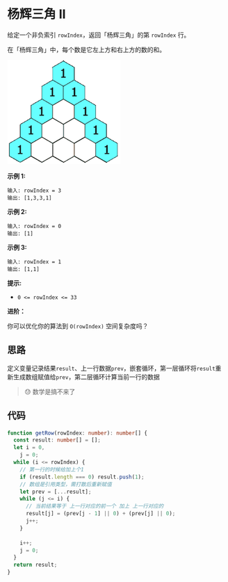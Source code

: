 # 杨辉三角 II

给定一个非负索引 `rowIndex`，返回「杨辉三角」的第 `rowIndex` 行。

在「杨辉三角」中，每个数是它左上方和右上方的数的和。

<img src="./imgs/1626927345-DZmfxB-PascalTriangleAnimated2.gif" />

**示例 1:**

```
输入: rowIndex = 3
输出: [1,3,3,1]
```

**示例 2:**

```
输入: rowIndex = 0
输出: [1]
```

**示例 3:**

```
输入: rowIndex = 1
输出: [1,1]
```

**提示:**

- `0 <= rowIndex <= 33`

**进阶：**

你可以优化你的算法到 `O(rowIndex)` 空间复杂度吗？

## 思路

定义变量记录结果`result`、上一行数据`prev`，嵌套循环，第一层循环将`result`重新生成数组赋值给`prev`，第二层循环计算当前一行的数据

> 😓 数学是搞不来了

## 代码

```ts
function getRow(rowIndex: number): number[] {
  const result: number[] = [];
  let i = 0,
    j = 0;
  while (i <= rowIndex) {
    // 第一行的时候给加上个1
    if (result.length === 0) result.push(1);
    // 数组是引用类型，需打散后重新赋值
    let prev = [...result];
    while (j <= i) {
      // 当前结果等于 上一行对应的前一个 加上 上一行对应的 
      result[j] = (prev[j - 1] || 0) + (prev[j] || 0);
      j++;
    }

    i++;
    j = 0;
  }
  return result;
}
```
